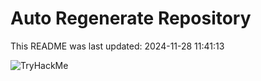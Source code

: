 # Auto Regenerate Repository

This README was last updated: 2024-11-28 11:41:13

 ![TryHackMe](https://tryhackme.com/badge/533634)